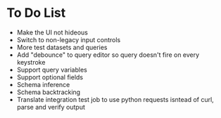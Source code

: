# To Do List

* Make the UI not hideous
* Switch to non-legacy input controls
* More test datasets and queries
* Add "debounce" to query editor so query doesn't fire on every keystroke
* Support query variables
* Support optional fields
* Schema inference
* Schema backtracking
* Translate integration test job to use python requests isntead of curl, parse and verify output
